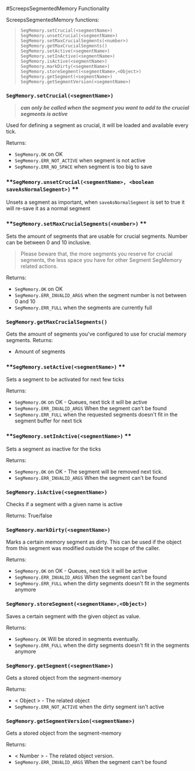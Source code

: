 #ScreepsSegmentedMemory Functionality

ScreepsSegmentedMemory functions:

 
>  `SegMemory.setCrucial(<segmentName>)`  
>  `SegMemory.unsetCrucial(<segmentName>)`  
>  `SegMemory.setMaxCrucialSegments(<number>)`  
>  `SegMemory.getMaxCrucialSegments()`  
>  `SegMemory.setActive(<segmentName>)`  
>  `SegMemory.setInActive(<segmentName>)`  
>  `SegMemory.isActive(<segmentName>)`  
>  `SegMemory.markDirty(<segmentName>)`  
>  `SegMemory.storeSegment(<segmentName>,<Object>)`  
>  `SegMemory.getSegment(<segmentName>)`  
>  `SegMemory.getSegmentVersion(<segmentName>)`  


###  **`SegMemory.setCrucial(<segmentName>)`**

> ***can only be called when the segment you want to add to the crucial segments is active***

Used for defining a segment as crucial, it will be loaded and available every tick. 

Returns:

 - `SegMemory.OK` on OK
 - `SegMemory.ERR_NOT_ACTIVE` when segment is not active
 - `SegMemory.ERR_NO_SPACE` when segment is too big to save


###  **`SegMemory.unsetCrucial(<segmentName>, <boolean saveAsNormalSegment>)` **
Unsets a segment as important, when `saveAsNormalSegment` is set to true it will re-save it as a normal segment


###  **`SegMemory.setMaxCrucialSegments(<number>)` **

Sets the amount of segments that are usable for crucial segments. Number can be between 0 and 10 inclusive. 

> Please beware that, the more segments you reserve for crucial segments, the less space you have for other Segment SegMemory related actions.

Returns:
 - `SegMemory.OK` on OK
 - `SegMemory.ERR_INVALID_ARGS` when the segment number is not between 0 and 10
 - `SegMemory.ERR_FULL` when the segments are currently full

###  **`SegMemory.getMaxCrucialSegments()`**

Gets the amount of segments you've configured to use for crucial memory segments.
Returns:
 - Amount of segments

###  **`SegMemory.setActive(<segmentName>)` **

Sets a segment to be activated for next few ticks

Returns:
 - `SegMemory.OK` on OK - Queues, next tick it will be active
 - `SegMemory.ERR_INVALID_ARGS` When the segment can't be found
 - `SegMemory.ERR_FULL` when the requested segments doesn't fit in the segment buffer for next tick

###  **`SegMemory.setInActive(<segmentName>)` **

Sets a segment as inactive for the ticks

Returns:
 - `SegMemory.OK` on OK - The segment will be removed next tick.
 - `SegMemory.ERR_INVALID_ARGS` When the segment can't be found


###  **`SegMemory.isActive(<segmentName>)`**
Checks if a segment with a given name is active

Returns:
    True/false

###  **`SegMemory.markDirty(<segmentName>)`**
Marks a certain memory segment as dirty. This can be used if the object from this segment was modified outside the scope of the caller.


Returns:
 - `SegMemory.OK` on OK - Queues, next tick it will be active
 - `SegMemory.ERR_INVALID_ARGS` When the segment can't be found
 - `SegMemory.ERR_FULL` when the dirty segments doesn't fit in the segments anymore

###  **`SegMemory.storeSegment(<segmentName>,<Object>)`**
Saves a certain segment with the given object as value.

Returns:
 - `SegMemory.OK` Will be stored in segments eventually.
 - `SegMemory.ERR_FULL` when the dirty segments doesn't fit in the segments anymore

###  **`SegMemory.getSegment(<segmentName>)`**

Gets a stored object from the segment-memory

Returns:
 - < Object > - The related object
 - `SegMemory.ERR_NOT_ACTIVE` when the dirty segment isn't active
 
###  **`SegMemory.getSegmentVersion(<segmentName>)`**
Gets a stored object from the segment-memory

Returns:
 - < Number > - The related object version.
 - `SegMemory.ERR_INVALID_ARGS` When the segment can't be found
